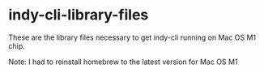 # indy-cli-library-files

These are the library files necessary to get indy-cli running on Mac OS M1 chip. 

Note: I had to reinstall homebrew to the latest version for Mac OS M1
